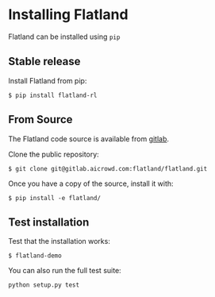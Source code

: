 Installing Flatland
===

Flatland can be installed using `pip`

Stable release
---

Install Flatland from pip:

```console
$ pip install flatland-rl
```
From Source
---

The Flatland code source is available from [gitlab](https://gitlab.aicrowd.com/flatland/flatland).

Clone the public repository:

```console
$ git clone git@gitlab.aicrowd.com:flatland/flatland.git
```

Once you have a copy of the source, install it with:

```console
$ pip install -e flatland/
```

Test installation
---

Test that the installation works:

```console
$ flatland-demo
```

You can also run the full test suite:

```console
python setup.py test
```

